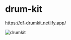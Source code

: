 # drum-kit

https://df-drumkit.netlify.app/


![drumkit](https://user-images.githubusercontent.com/86566715/179429052-9582e489-460d-467f-bd06-026632e7cf73.PNG)
